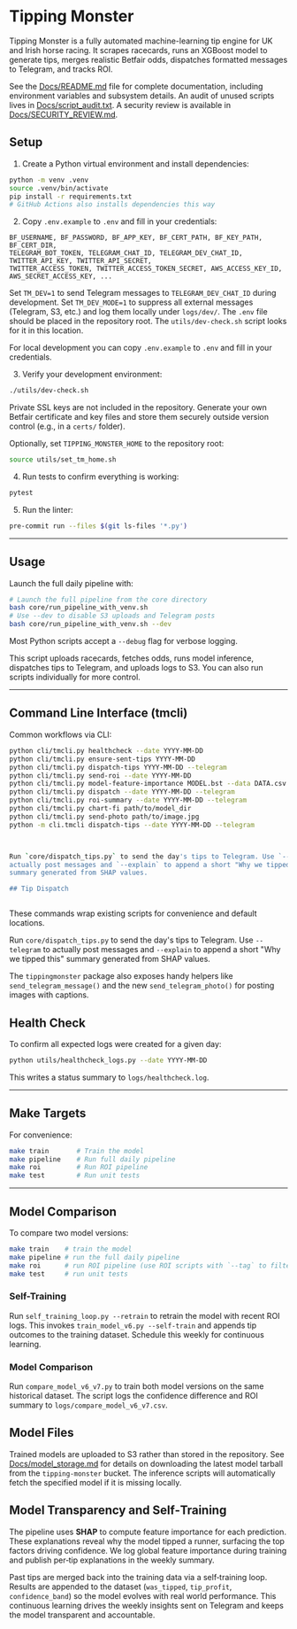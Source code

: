 # Tipping Monster

Tipping Monster is a fully automated machine-learning tip engine for UK and Irish horse racing. It scrapes racecards, runs an XGBoost model to generate tips, merges realistic Betfair odds, dispatches formatted messages to Telegram, and tracks ROI.

See the [Docs/README.md](Docs/README.md) file for complete documentation, including environment variables and subsystem details. An audit of unused scripts lives in [Docs/script_audit.txt](Docs/script_audit.txt). A security review is available in [Docs/SECURITY_REVIEW.md](Docs/SECURITY_REVIEW.md).

## Setup

1. Create a Python virtual environment and install dependencies:

```bash
python -m venv .venv
source .venv/bin/activate
pip install -r requirements.txt
# GitHub Actions also installs dependencies this way
```

2. Copy `.env.example` to `.env` and fill in your credentials:

```
BF_USERNAME, BF_PASSWORD, BF_APP_KEY, BF_CERT_PATH, BF_KEY_PATH, BF_CERT_DIR,
TELEGRAM_BOT_TOKEN, TELEGRAM_CHAT_ID, TELEGRAM_DEV_CHAT_ID, TWITTER_API_KEY, TWITTER_API_SECRET,
TWITTER_ACCESS_TOKEN, TWITTER_ACCESS_TOKEN_SECRET, AWS_ACCESS_KEY_ID, AWS_SECRET_ACCESS_KEY, ...
```


Set `TM_DEV=1` to send Telegram messages to `TELEGRAM_DEV_CHAT_ID` during development.
Set `TM_DEV_MODE=1` to suppress all external messages (Telegram, S3, etc.) and
log them locally under `logs/dev/`.
The `.env` file should be placed in the repository root. The `utils/dev-check.sh` script looks for it in this location.


For local development you can copy `.env.example` to `.env` and fill in your credentials.

3. Verify your development environment:

```bash
./utils/dev-check.sh
```

Private SSL keys are not included in the repository. Generate your own Betfair certificate and key files and store them securely outside version control (e.g., in a `certs/` folder).

Optionally, set `TIPPING_MONSTER_HOME` to the repository root:

```bash
source utils/set_tm_home.sh
```

4. Run tests to confirm everything is working:

```bash
pytest
```

5. Run the linter:

```bash
pre-commit run --files $(git ls-files '*.py')
```

---

## Usage

Launch the full daily pipeline with:

```bash
# Launch the full pipeline from the core directory
bash core/run_pipeline_with_venv.sh
# Use --dev to disable S3 uploads and Telegram posts
bash core/run_pipeline_with_venv.sh --dev
```

Most Python scripts accept a `--debug` flag for verbose logging.

This script uploads racecards, fetches odds, runs model inference, dispatches tips to Telegram, and uploads logs to S3. You can also run scripts individually for more control.

---

## Command Line Interface (tmcli)

Common workflows via CLI:

```bash
python cli/tmcli.py healthcheck --date YYYY-MM-DD
python cli/tmcli.py ensure-sent-tips YYYY-MM-DD
python cli/tmcli.py dispatch-tips YYYY-MM-DD --telegram
python cli/tmcli.py send-roi --date YYYY-MM-DD
python cli/tmcli.py model-feature-importance MODEL.bst --data DATA.csv --out chart.png
python cli/tmcli.py dispatch --date YYYY-MM-DD --telegram
python cli/tmcli.py roi-summary --date YYYY-MM-DD --telegram
python cli/tmcli.py chart-fi path/to/model_dir
python cli/tmcli.py send-photo path/to/image.jpg
python -m cli.tmcli dispatch-tips --date YYYY-MM-DD --telegram



Run `core/dispatch_tips.py` to send the day's tips to Telegram. Use `--telegram` to
actually post messages and `--explain` to append a short "Why we tipped this"
summary generated from SHAP values.

## Tip Dispatch



```


These commands wrap existing scripts for convenience and default locations.


Run `core/dispatch_tips.py` to send the day's tips to Telegram. Use `--telegram` to
actually post messages and `--explain` to append a short "Why we tipped this"
summary generated from SHAP values.

The `tippingmonster` package also exposes handy helpers like
`send_telegram_message()` and the new `send_telegram_photo()` for posting
images with captions.


## Health Check

To confirm all expected logs were created for a given day:

```bash
python utils/healthcheck_logs.py --date YYYY-MM-DD
```

This writes a status summary to `logs/healthcheck.log`.

---

## Make Targets

For convenience:

```bash
make train       # Train the model
make pipeline    # Run full daily pipeline
make roi         # Run ROI pipeline
make test        # Run unit tests
```

---

## Model Comparison

To compare two model versions:

```bash
make train    # train the model
make pipeline # run the full daily pipeline
make roi      # run ROI pipeline (use ROI scripts with `--tag` to filter by tag)
make test     # run unit tests
```

### Self-Training

Run `self_training_loop.py --retrain` to retrain the model with recent ROI logs.
This invokes `train_model_v6.py --self-train` and appends tip outcomes to the
training dataset. Schedule this weekly for continuous learning.

### Model Comparison

Run `compare_model_v6_v7.py` to train both model versions on the same historical dataset. The script logs the confidence difference and ROI summary to `logs/compare_model_v6_v7.csv`.

## Model Files

Trained models are uploaded to S3 rather than stored in the repository. See
[Docs/model_storage.md](Docs/model_storage.md) for details on downloading the
latest model tarball from the `tipping-monster` bucket. The inference scripts
will automatically fetch the specified model if it is missing locally.

## Model Transparency and Self‑Training

The pipeline uses **SHAP** to compute feature importance for each prediction. These explanations
reveal why the model tipped a runner, surfacing the top factors driving confidence. We log global
feature importance during training and publish per‑tip explanations in the weekly summary.

Past tips are merged back into the training data via a self‑training loop. Results are appended to
the dataset (`was_tipped`, `tip_profit`, `confidence_band`) so the model evolves with real world
performance. This continuous learning drives the weekly insights sent on Telegram and keeps the
model transparent and accountable.
